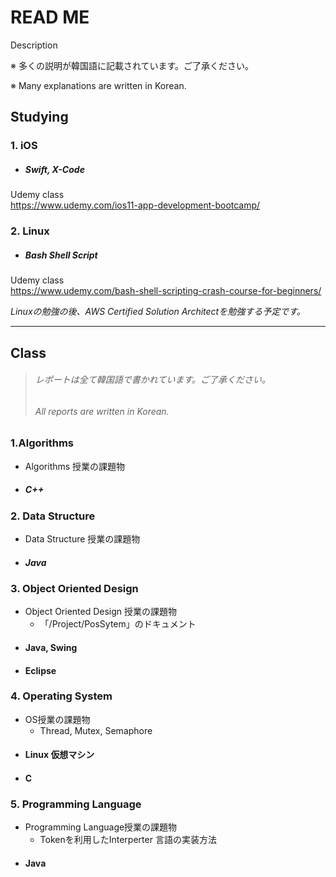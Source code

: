 READ ME
==
Description

※ 多くの説明が韓国語に記載されています。ご了承ください。

※ Many explanations are written in Korean.

Studying
--

### 1. iOS
- ##### Swift, X-Code
Udemy class  
<https://www.udemy.com/ios11-app-development-bootcamp/>

### 2. Linux
- ##### Bash Shell Script
Udemy class  
<https://www.udemy.com/bash-shell-scripting-crash-course-for-beginners/>

  *Linuxの勉強の後、AWS Certified Solution Architectを勉強する予定です。*

***
Class
--
> ###### レポートは全て韓国語で書かれています。ご了承ください。
> ###### All reports are written in Korean.

### 1.Algorithms
- Algorithms 授業の課題物
- ##### C++

### 2. Data Structure
- Data Structure 授業の課題物
- ##### Java

### 3. Object Oriented Design
- Object Oriented Design 授業の課題物
  * 「/Project/PosSytem」のドキュメント
- #### Java, Swing
- #### Eclipse

### 4. Operating System
- OS授業の課題物
  - Thread, Mutex, Semaphore
- #### Linux 仮想マシン
- #### C

### 5. Programming Language
- Programming Language授業の課題物
  - Tokenを利用したInterperter 言語の実装方法
- #### Java
